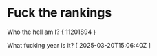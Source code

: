 # Fuck the rankings

Who the hell am I?
{ 11201894 }

What fucking year is it?
[ 2025-03-20T15:06:40Z ]
